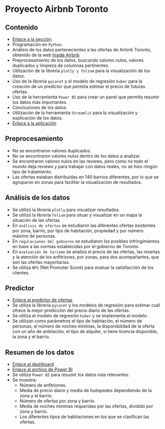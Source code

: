# Proyecto Airbnb Toronto

## Contenido

* [Enlace a la sección](https://github.com/AlbaBoga/DataAnalyticsPorfolio/tree/main/Project_AirbnbToronto)
* Programación en `Python`.
* Análisis de los datos pertenecientes a las ofertas de Airbnb Toronto, obtenido de la web [Inside Airbnb](http://insideairbnb.com/toronto)
* Preprocesamiento de los datos, buscando valores nulos, valores duplicados y limpieza de columnas pertinentes.
* Utilización de la librería `plotly y folium` para la visualización de los datos.
* Uso de la librería `pycaret` y el modelo de regresión `huber` para la creación de un predictor que permita estimar el precio de futuras ofertas.
* Uso de la herramienta `Power BI` para crear un panel que permita resumir los datos más importantes.
* Conclusiones de los datos.
* Utilización de la herramienta `Streamlit` para la visualización y explicación de los datos.
* [Enlace a la aplicación](https://airbnbtoronto.streamlit.app/)

## Preprocesamiento

* No se encontraron valores duplicados.
* No se encontraron valores nulos dentro de los datos a analizar.
* Se encontraron valores nulos en las reviews, pero como no todo el mundo deja reviews y para trabajar con datos reales, no se hizo ningún tipo de tratamiento.
* Las ofertas estaban distribuidas en 140 barrios diferentes, por lo que se agruparon en zonas para facilitar la visualización de resultados.

## Análisis de los datos

* Se utilizó la librería `plotly` para visualizar resultados.
* Se utilizó la librería `folium` para situar y visualizar en un mapa la situación de las ofertas.
* En `análisis de ofertas` se estudiaron las diferentes ofertas existentes por zona, barrio, por tipo de habitación, propiedad y por número máximo de personas.
* En `regulaciones del gobierno` se estudiaron los posibles infringimientos en base a las normas establecidas por el gobierno de Toronto.
* En `evaluación de turismo` se analiza el precio de las ofertas, las reseñas y la atención de los anfitriones, por zonas, para dos acompañantes, que son las ofertas mayoritarias.
* Se utiliza `NPS` (Net Promoter Score) para evaluar la satisfacción de los clientes.

## Predictor

* [Enlace al predictor de ofertas](https://predictorairbnb.streamlit.app/)
* Se utiliza la librería `pycaret` y los modelos de regresión para estimar cuál ofrece la mejor predicción del precio diario de las ofertas.
* Se utiliza el modelo de regresión `huber` y se implementa el modelo.
* Se utilizan como parámetros el tipo de habitación, el número de personas, el número de noches mínimas, la disponibilidad de la oferta con un año de antelación, el tipo de alquiler, si tiene licencia disponible, la zona y el barrio.

## Resumen de los datos

* [Enlace al dashboard](https://airbnbtoronto.streamlit.app/Conclusiones)
* [Enlace al archivo de Power BI](https://github.com/AlbaBoga/DataAnalyticsPorfolio/blob/main/Project_AirbnbToronto/AIRBNBTORONTO.pbix)
* Se utiliza `Power BI` para resumir los datos más relevantes.
* Se muestra:
  * Número de anfitriones.
  * Media de precio diario y media de huéspedes dependiendo de la zona y el barrio.
  * Número de ofertas por zona y barrio.
  * Media de noches mínimas requeridas por las ofertas, dividido por zona y barrio.
  * Los diferentes tipos de habitaciones en los que se clasifican las ofertas.
